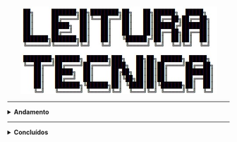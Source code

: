 <div align="Center"> 
<a 
  href="https://github.com/n3ur0cr45h/Livros/blob/main/Leitura.jpg"> <img src="https://raw.githubusercontent.com/n3ur0cr45h/Livros/main/Leitura.jpg" alt="Puppet Image">
</a>
</div>

----

<details>
  <summary><b> Andamento </b></summary>
<div align="Center"> 
<br>

|  ID  | Título                    | Autor                   | URL  | 
| ---- | ------------------------- | ------------------------|---------------------------------------------------------| 
|    |     |            |

</div> 
</details>

----

<details>
  <summary><b> Concluídos </b></summary>
<div align="Center"> 
<br>

|  ID  | Título                    | Autor                   | URL  | 
| ---- | ------------------------- | ------------------------|---------------------------------------------------------| 
|    |     |            |

</div> 
</details>
